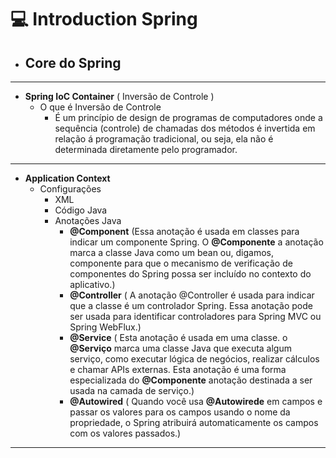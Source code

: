 # :computer: Introduction Spring

- <b>Core do Spring</b>
  - 

---



- <b>Spring IoC Container</b> ( Inversão de Controle )
  - O que é Inversão de Controle 
    - É um princípio de design de programas de computadores onde a sequência (controle) de chamadas dos métodos é invertida em relação á programação tradicional, ou seja, ela não é determinada diretamente pelo programador.

---

- <b>Application Context</b>
  - Configurações 
    - XML
    - Código Java
    - Anotações Java
      - <b>@Component</b> (Essa anotação é usada em classes para indicar um componente Spring. O <b>@Componente</b> a anotação marca a classe Java como um bean ou, digamos, componente para que o mecanismo de verificação de componentes do Spring possa ser incluído no contexto do aplicativo.)
      - <b>@Controller</b> ( A anotação @Controller é usada para indicar que a classe é um controlador Spring. Essa anotação pode ser usada para identificar controladores para Spring MVC ou Spring WebFlux.)
      - <b>@Service</b> ( Esta anotação é usada em uma classe. o <b>@Serviço</b> marca uma classe Java que executa algum serviço, como executar lógica de negócios, realizar cálculos e chamar APIs externas. Esta anotação é uma forma especializada do <b>@Componente</b> anotação destinada a ser usada na camada de serviço.)
      - <b>@Autowired</b> ( Quando você usa <b>@Autowirede</b> em campos e passar os valores para os campos usando o nome da propriedade, o Spring atribuirá automaticamente os campos com os valores passados.)

----

